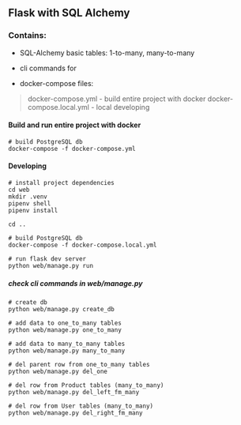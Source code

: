 ## Flask with SQL Alchemy 

### Contains:

- SQL-Alchemy basic tables: 1-to-many, many-to-many

- cli commands for

- docker-compose files:
> docker-compose.yml - build entire project with docker 
> docker-compose.local.yml - local developing 

#### Build and run entire project with docker
```
# build PostgreSQL db
docker-compose -f docker-compose.yml
```

#### Developing
```
# install project dependencies 
cd web
mkdir .venv
pipenv shell
pipenv install

cd ..

# build PostgreSQL db
docker-compose -f docker-compose.local.yml

# run flask dev server
python web/manage.py run
```

##### check cli commands in web/manage.py
```
# create db
python web/manage.py create_db 

# add data to one_to_many tables
python web/manage.py one_to_many 

# add data to many_to_many tables
python web/manage.py many_to_many 

# del parent row from one_to_many tables
python web/manage.py del_one 

# del row from Product tables (many_to_many)
python web/manage.py del_left_fm_many 

# del row from User tables (many_to_many)
python web/manage.py del_right_fm_many 

```

